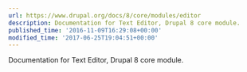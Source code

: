 ```yaml
---
url: https://www.drupal.org/docs/8/core/modules/editor
description: Documentation for Text Editor, Drupal 8 core module.
published_time: '2016-11-09T16:29:08+00:00'
modified_time: '2017-06-25T19:04:51+00:00'
---
```

Documentation for Text Editor, Drupal 8 core module.